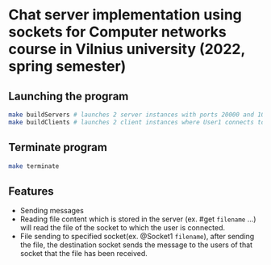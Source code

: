 # Chat server implementation using sockets for Computer networks course in Vilnius university (2022, spring semester)

## Launching the program
```bash
make buildServers # launches 2 server instances with ports 20000 and 10000
make buildClients # launches 2 client instances where User1 connects to Socket1 and User2 connects to Socket2)
```

## Terminate program
```bash
make terminate
```

## Features
- Sending messages
- Reading file content which is stored in the server (ex. #get `filename` ...) will read the file of the socket to which the user is connected.
- File sending to specified socket(ex. @Socket1 `filename`), after sending the file, the destination socket sends the message to the users of that socket that the file has been received.

